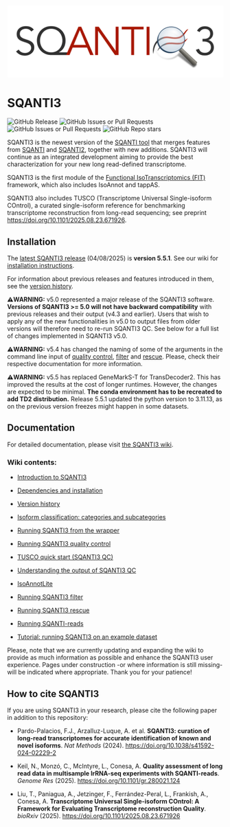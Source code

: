 ![SQANTI3 logo](https://github.com/FJPardoPalacios/public_figures/blob/master/sq3-logo.png)

# SQANTI3

![GitHub Release](https://img.shields.io/github/v/release/ConesaLab/SQANTI3)
![GitHub Issues or Pull Requests](https://img.shields.io/github/issues/ConesaLab/SQANTI3)
![GitHub Issues or Pull Requests](https://img.shields.io/github/issues-closed/ConesaLab/SQANTI3)
![GitHub Repo stars](https://img.shields.io/github/stars/ConesaLab/SQANTI3)


SQANTI3 is the newest version of the [SQANTI tool](https://www.ncbi.nlm.nih.gov/pmc/articles/PMC5848618/) that merges features from [SQANTI](https://github.com/ConesaLab/SQANTI) and  [SQANTI2](https://github.com/Magdoll/SQANTI2), together with new additions. SQANTI3 will continue as an integrated development aiming to provide the best characterization for your new long read-defined transcriptome. 

SQANTI3 is the first module of the [Functional IsoTranscriptomics (FIT)](https://tappas.org/) framework, which also includes IsoAnnot and tappAS.

SQANTI3 also includes TUSCO (Transcriptome Universal Single-isoform COntrol), a curated single-isoform reference for benchmarking transcriptome reconstruction from long-read sequencing; see preprint https://doi.org/10.1101/2025.08.23.671926.

## Installation
The [latest SQANTI3 release](https://github.com/ConesaLab/SQANTI3/releases/tag/v5.5.1) (04/08/2025) is **version 5.5.1**. See our wiki for [installation instructions](https://github.com/ConesaLab/SQANTI3/wiki/Dependencies-and-installation).

For information about previous releases and features introduced in them, see the [version history](https://github.com/ConesaLab/SQANTI3/wiki/Version-history).

**⚠️WARNING:** v5.0 represented a major release of the SQANTI3 software. **Versions of SQANTI3 >= 5.0 will not have backward compatibility** with previous releases and their output (v4.3 and earlier). Users that wish to apply any of the new functionalities in v5.0 to output files from older versions will therefore need to re-run SQANTI3 QC. See below for a full list of changes implemented in SQANTI3 v5.0.

**⚠️WARNING:** v5.4 has changed the naming of some of the arguments in the command line input of [quality control](https://github.com/ConesaLab/SQANTI3/wiki/Running-SQANTI3-Quality-Control#arguments-and-parameters-in-sqanti3-qc), [filter](https://github.com/ConesaLab/SQANTI3/wiki/Running-SQANTI3-filter#running-the-rules-filter) and [rescue](https://github.com/ConesaLab/SQANTI3/wiki/Running-SQANTI3-rescue#running-sq3-rescue). Please, check their respective documentation for more information.

**⚠️WARNING:** v5.5 has replaced GeneMarkS-T for TransDecoder2. This has improved the results at the cost of longer runtimes. However, the changes are expected to be minimal. **The conda environment has to be recreated to add TD2 distribution.** Release 5.5.1 updated the python version to 3.11.13, as on the previous version freezes might happen in some datasets.

## Documentation

For detailed documentation, please visit [the SQANTI3 wiki](https://github.com/ConesaLab/SQANTI3/wiki).

### Wiki contents:
* [Introduction to SQANTI3](https://github.com/ConesaLab/SQANTI3/wiki/Introduction-to-SQANTI3)

* [Dependencies and installation](https://github.com/ConesaLab/SQANTI3/wiki/Dependencies-and-installation)

* [Version history](https://github.com/ConesaLab/SQANTI3/wiki/Version-history)

* [Isoform classification: categories and subcategories](https://github.com/ConesaLab/SQANTI3/wiki/SQANTI3-isoform-classification:-categories-and-subcategories)

* [Running SQANTI3 from the wrapper](https://github.com/ConesaLab/SQANTI3/wiki/Running-SQANTI3-from-the-wrapper)

* [Running SQANTI3 quality control](https://github.com/ConesaLab/SQANTI3/wiki/Running-SQANTI3-Quality-Control)
* [TUSCO quick start (SQANTI3 QC)](https://github.com/ConesaLab/SQANTI3/wiki/TUSCO-quick-start)

* [Understanding the output of SQANTI3 QC](https://github.com/ConesaLab/SQANTI3/wiki/Understanding-the-output-of-SQANTI3-QC)

* [IsoAnnotLite](https://github.com/ConesaLab/SQANTI3/wiki/IsoAnnotLite)

* [Running SQANTI3 filter](https://github.com/ConesaLab/SQANTI3/wiki/Running-SQANTI3-filter)

* [Running SQANTI3 rescue](https://github.com/ConesaLab/SQANTI3/wiki/Running-SQANTI3-rescue)

* [Running SQANTI-reads](https://github.com/ConesaLab/SQANTI3/wiki/Running-SQANTI%E2%80%90reads)

* [Tutorial: running SQANTI3 on an example dataset](https://github.com/ConesaLab/SQANTI3/wiki/Tutorial:-running-SQANTI3-on-an-example-dataset)

Please, note that we are currently updating and expanding the wiki to provide as much information as possible and 
enhance the SQANTI3 user experience. Pages under construction -or where information is still missing- will be indicated where appropriate. 
Thank you for your patience!


## How to cite SQANTI3
If you are using SQANTI3 in your research, please cite the following paper in addition to this repository:

- Pardo-Palacios, F.J., Arzalluz-Luque, A. et al. **SQANTI3: curation of long-read transcriptomes for accurate identification of known and novel isoforms**. *Nat Methods* (2024). https://doi.org/10.1038/s41592-024-02229-2

- Keil, N., Monzó, C., McIntyre, L., Conesa, A. **Quality assessment of long read data in multisample lrRNA-seq experiments with SQANTI-reads**. *Genome Res* (2025). https://doi.org/10.1101/gr.280021.124

- Liu, T., Paniagua, A., Jetzinger, F., Ferrández-Peral, L., Frankish, A., Conesa, A. **Transcriptome Universal Single-isoform COntrol: A Framework for Evaluating Transcriptome reconstruction Quality**. *bioRxiv* (2025). https://doi.org/10.1101/2025.08.23.671926
